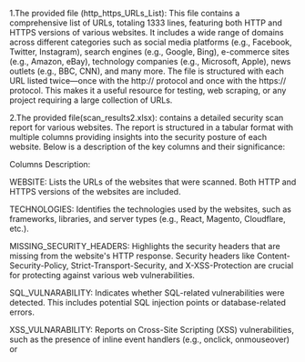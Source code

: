 1.The provided file (http_https_URLs_List): This file contains a comprehensive list of URLs, totaling 1333 lines, featuring both HTTP and HTTPS versions of various websites. It includes a wide range of domains across different categories such as social media platforms (e.g., Facebook, Twitter, Instagram), search engines (e.g., Google, Bing), e-commerce sites (e.g., Amazon, eBay), technology companies (e.g., Microsoft, Apple), news outlets (e.g., BBC, CNN), and many more. The file is structured with each URL listed twice—once with the http:// protocol and once with the https:// protocol. This makes it a useful resource for testing, web scraping, or any project requiring a large collection of URLs.

2.The provided file(scan_results2.xlsx):
 contains a detailed security scan report for various websites. The report is structured in a tabular format with multiple columns providing insights into the security posture of each website. Below is a description of the key columns and their significance:

Columns Description:

WEBSITE:
Lists the URLs of the websites that were scanned. Both HTTP and HTTPS versions of the websites are included.

TECHNOLOGIES:
Identifies the technologies used by the websites, such as frameworks, libraries, and server types (e.g., React, Magento, Cloudflare, etc.).

MISSING_SECURITY_HEADERS:
Highlights the security headers that are missing from the website's HTTP response. Security headers like Content-Security-Policy, Strict-Transport-Security, and X-XSS-Protection are crucial for protecting against various web vulnerabilities.

SQL_VULNARABILITY:
Indicates whether SQL-related vulnerabilities were detected. This includes potential SQL injection points or database-related errors.

XSS_VULNARABILITY:
Reports on Cross-Site Scripting (XSS) vulnerabilities, such as the presence of inline event handlers (e.g., onclick, onmouseover) or <script> tags with content inside, which could be exploited.

INSECURE_COOKIES:
Lists cookies that are insecure due to missing attributes like HttpOnly, Secure, SameSite, or Max-Age/Expires. Insecure cookies can be exploited in attacks like session hijacking.

JAVASCRIPT_VARIABLES:
Enumerates JavaScript variables found on the website. These variables could be potential targets for exploitation if not properly secured.

JAVASCRIPT_FUNCTIONS:
Lists JavaScript functions detected on the website. Similar to variables, these functions could be exploited if they contain vulnerabilities.

SSL/TLS_INFORMATION:
Provides details about the SSL/TLS configuration of the website, including the issuer, subject, protocol version, cipher name, cipher bits, and certificate validity dates. This information is crucial for assessing the strength of the website's encryption.
#   U r l - S c a n n e r 
 
 #   U r l - S c a n n e r 
 
 
